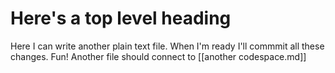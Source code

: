 # Here's a top level heading

Here I can write another plain text file. When I'm ready I'll commmit all these changes. Fun! Another file should connect to [[another codespace.md]]
